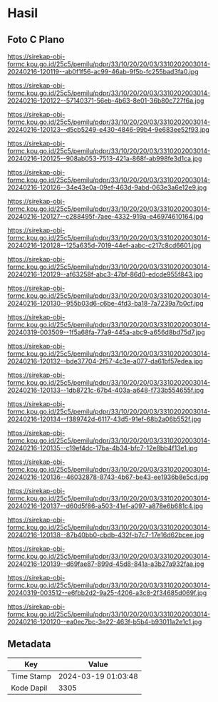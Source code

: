# Hasil

## Foto C Plano

https://sirekap-obj-formc.kpu.go.id/25c5/pemilu/pdpr/33/10/20/20/03/3310202003014-20240216-120119--ab0f1f56-ac99-46ab-9f5b-fc255bad3fa0.jpg

https://sirekap-obj-formc.kpu.go.id/25c5/pemilu/pdpr/33/10/20/20/03/3310202003014-20240216-120122--57140371-56eb-4b63-8e01-36b80c727f6a.jpg

https://sirekap-obj-formc.kpu.go.id/25c5/pemilu/pdpr/33/10/20/20/03/3310202003014-20240216-120123--d5cb5249-e430-4846-99b4-9e683ee52f93.jpg

https://sirekap-obj-formc.kpu.go.id/25c5/pemilu/pdpr/33/10/20/20/03/3310202003014-20240216-120125--908ab053-7513-421a-868f-ab998fe3d1ca.jpg

https://sirekap-obj-formc.kpu.go.id/25c5/pemilu/pdpr/33/10/20/20/03/3310202003014-20240216-120126--34e43e0a-09ef-463d-9abd-063e3a6e12e9.jpg

https://sirekap-obj-formc.kpu.go.id/25c5/pemilu/pdpr/33/10/20/20/03/3310202003014-20240216-120127--c288495f-7aee-4332-919a-e46974610164.jpg

https://sirekap-obj-formc.kpu.go.id/25c5/pemilu/pdpr/33/10/20/20/03/3310202003014-20240216-120128--125a635d-7019-44ef-aabc-c217c8cd6601.jpg

https://sirekap-obj-formc.kpu.go.id/25c5/pemilu/pdpr/33/10/20/20/03/3310202003014-20240216-120129--af63258f-abc3-47bf-86d0-edcde955f843.jpg

https://sirekap-obj-formc.kpu.go.id/25c5/pemilu/pdpr/33/10/20/20/03/3310202003014-20240216-120130--955b03d6-c6be-4fd3-ba18-7a7239a7b0cf.jpg

https://sirekap-obj-formc.kpu.go.id/25c5/pemilu/pdpr/33/10/20/20/03/3310202003014-20240319-003509--1f5a68fa-77a9-445a-abc9-a656d8bd75d7.jpg

https://sirekap-obj-formc.kpu.go.id/25c5/pemilu/pdpr/33/10/20/20/03/3310202003014-20240216-120132--bde37704-2f57-4c3e-a077-da61bf57edea.jpg

https://sirekap-obj-formc.kpu.go.id/25c5/pemilu/pdpr/33/10/20/20/03/3310202003014-20240216-120133--1db8721c-67b4-403a-a648-f733b554655f.jpg

https://sirekap-obj-formc.kpu.go.id/25c5/pemilu/pdpr/33/10/20/20/03/3310202003014-20240216-120134--f389742d-6117-43d5-91ef-68b2a06b552f.jpg

https://sirekap-obj-formc.kpu.go.id/25c5/pemilu/pdpr/33/10/20/20/03/3310202003014-20240216-120135--c19ef4dc-17ba-4b34-bfc7-12e8bb4f13e1.jpg

https://sirekap-obj-formc.kpu.go.id/25c5/pemilu/pdpr/33/10/20/20/03/3310202003014-20240216-120136--46032878-8743-4b67-be43-ee1936b8e5cd.jpg

https://sirekap-obj-formc.kpu.go.id/25c5/pemilu/pdpr/33/10/20/20/03/3310202003014-20240216-120137--d60d5f86-a503-41ef-a097-a878e6b681c4.jpg

https://sirekap-obj-formc.kpu.go.id/25c5/pemilu/pdpr/33/10/20/20/03/3310202003014-20240216-120138--87b40bb0-cbdb-432f-b7c7-17e16d62bcee.jpg

https://sirekap-obj-formc.kpu.go.id/25c5/pemilu/pdpr/33/10/20/20/03/3310202003014-20240216-120139--d69fae87-899d-45d8-841a-a3b27a932faa.jpg

https://sirekap-obj-formc.kpu.go.id/25c5/pemilu/pdpr/33/10/20/20/03/3310202003014-20240319-003512--e6fbb2d2-9a25-4206-a3c8-2f34685d069f.jpg

https://sirekap-obj-formc.kpu.go.id/25c5/pemilu/pdpr/33/10/20/20/03/3310202003014-20240216-120120--ea0ec7bc-3e22-463f-b5b4-b93011a2e1c1.jpg


## Metadata

| Key        | Value               |
| ---------- | ------------------- |
| Time Stamp | 2024-03-19 01:03:48 |
| Kode Dapil | 3305                |



